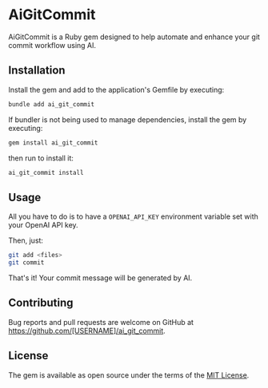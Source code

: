 # AiGitCommit

AiGitCommit is a Ruby gem designed to help automate and enhance your git commit workflow using AI.

## Installation

Install the gem and add to the application's Gemfile by executing:

```bash
bundle add ai_git_commit
```

If bundler is not being used to manage dependencies, install the gem by executing:

```bash
gem install ai_git_commit
```

then run to install it:

```bash
ai_git_commit install
```

## Usage

All you have to do is to have a `OPENAI_API_KEY` environment variable set with your OpenAI API key.

Then, just:
```bash
git add <files>
git commit
```
That's it! Your commit message will be generated by AI.

## Contributing

Bug reports and pull requests are welcome on GitHub at https://github.com/[USERNAME]/ai_git_commit.

## License

The gem is available as open source under the terms of the [MIT License](https://opensource.org/licenses/MIT).
